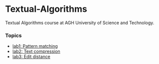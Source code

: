 # Textual-Algorithms
Textual Algorithms course at AGH University of Science and Technology.

### Topics
- [lab1: Pattern matching](https://github.com/Kacper0199/Textual-Algorithms/tree/main/lab1)
- [lab2: Text compression](https://github.com/Kacper0199/Textual-Algorithms/tree/main/lab2)
- [lab3: Edit distance](https://github.com/Kacper0199/Textual-Algorithms/tree/main/lab3)